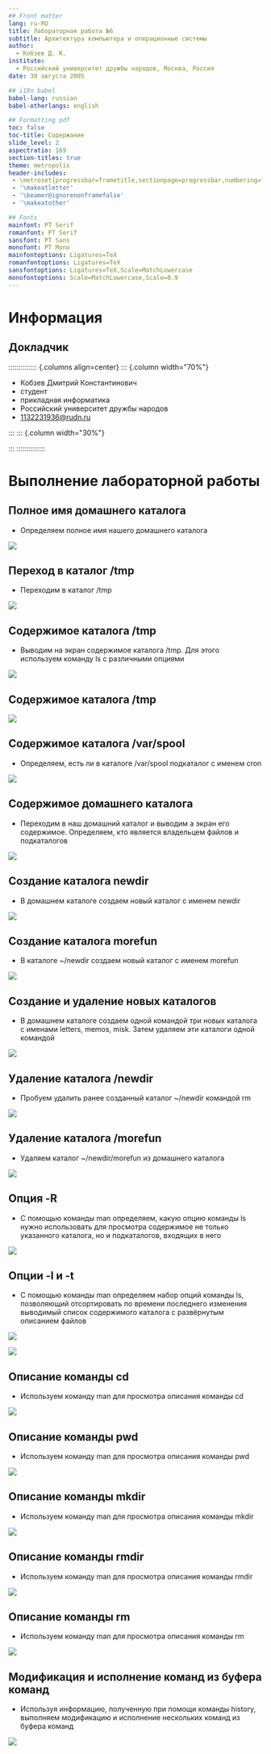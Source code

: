 ```yaml
---
## Front matter
lang: ru-RU
title: Лабораторная работа №6
subtitle: Архитектура компьютера и операционные системы
author:
  - Кобзев Д. К.
institute:
  - Российский университет дружбы народов, Москва, Россия
date: 30 августа 2005

## i18n babel
babel-lang: russian
babel-otherlangs: english

## Formatting pdf
toc: false
toc-title: Содержание
slide_level: 2
aspectratio: 169
section-titles: true
theme: metropolis
header-includes:
 - \metroset{progressbar=frametitle,sectionpage=progressbar,numbering=fraction}
 - '\makeatletter'
 - '\beamer@ignorenonframefalse'
 - '\makeatother'

## Fonts
mainfont: PT Serif
romanfont: PT Serif
sansfont: PT Sans
monofont: PT Mono
mainfontoptions: Ligatures=TeX
romanfontoptions: Ligatures=TeX
sansfontoptions: Ligatures=TeX,Scale=MatchLowercase
monofontoptions: Scale=MatchLowercase,Scale=0.9
---
```


# Информация

## Докладчик

:::::::::::::: {.columns align=center}
::: {.column width="70%"}

  * Кобзев Дмитрий Константинович
  * студент
  * прикладная информатика
  * Российский университет дружбы народов
  * [1132231936@rudn.ru](mailto:1132231936@rudn.ru)

:::
::: {.column width="30%"}

:::
::::::::::::::

# Выполнение лабораторной работы

## Полное имя домашнего каталога

- Определяем полное имя нашего домашнего каталога

![](./image/1.png)

## Переход в каталог /tmp

- Переходим в каталог /tmp

![](./image/2.1.png)

## Cодержимое каталога /tmp

- Выводим на экран содержимое каталога /tmp. Для  этого используем команду ls с различными опциями 

![](./image/2.2.1.png)

## Cодержимое каталога /tmp

![](./image/2.2.2.png)

## Содержимое каталога /var/spool

- Определяем, есть ли в каталоге /var/spool подкаталог с именем cron

![](./image/2.3.png)

## Содержимое домашнего каталога

- Переходим в наш домашний каталог и выводим а экран его содержимое. Определяем, кто является владельцем файлов и подкаталогов

![](./image/2.4.png)

## Создание каталога newdir

- В домашнем каталоге создаем новый каталог с именем newdir

![](./image/3.1.png)

## Создание каталога morefun

- В каталоге ~/newdir создаем новый каталог с именем morefun

![](./image/3.2.png)

## Создание и удаление новых каталогов

- В домашнем каталоге создаем одной командой три новых каталога с именами
letters, memos, misk. Затем удаляем эти каталоги одной командой

![](./image/3.3.png)

## Удаление каталога /newdir

- Пробуем удалить ранее созданный каталог ~/newdir командой rm

![](./image/3.4.png)

## Удаление каталога /morefun

- Удаляем каталог ~/newdir/morefun из домашнего каталога

![](./image/3.5.png)

## Опция -R

- С помощью команды man определяем, какую опцию команды ls нужно использовать для просмотра содержимое не только указанного каталога, но и подкаталогов,
входящих в него

![](./image/4.png)

## Опции -l  и -t

- С помощью команды man определяем набор опций команды ls, позволяющий отсортировать по времени последнего изменения выводимый список содержимого каталога
с развёрнутым описанием файлов

![](./image/5.1.png)

![](./image/5.2.png)

## Описание команды cd

- Используем команду man для просмотра описания команды cd

![](./image/6.1.png)

## Описание команды pwd

- Используем команду man для просмотра описания команды pwd

![](./image/6.2.png)

## Описание команды mkdir

- Используем команду man для просмотра описания команды mkdir

![](./image/6.3.png)

## Описание команды rmdir

- Используем команду man для просмотра описания команды rmdir

![](./image/6.4.png)

## Описание команды rm

- Используем команду man для просмотра описания команды rm

![](./image/6.5.png)

## Модификация и исполнение команд из буфера команд

- Используя информацию, полученную при помощи команды history, выполняем модификацию и исполнение нескольких команд из буфера команд

![](./image/7.png)
